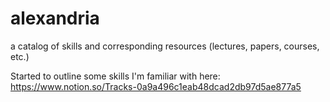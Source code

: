 # alexandria
a catalog of skills and corresponding resources (lectures, papers, courses, etc.)

Started to outline some skills I'm familiar with here: https://www.notion.so/Tracks-0a9a496c1eab48dcad2db97d5ae877a5
